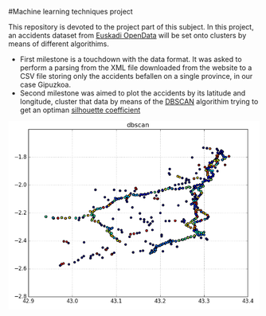 #Machine learning techniques project

This repository is devoted to the project part of this subject. In this project, an accidents dataset from [Euskadi OpenData](http://opendata.euskadi.eus/w79-home/es/) will be set onto clusters by means of different algorithims.

* First milestone is a touchdown with the data format. It was asked to perform a parsing from the XML file downloaded from the website to a CSV file storing only the accidents befallen on a single province, in our case Gipuzkoa.
* Second milestone was aimed to plot the accidents by its latitude and longitude, cluster that data by means of the [DBSCAN](https://en.wikipedia.org/wiki/DBSCAN) algorithim trying to get an optiman [silhouette coefficient](https://en.wikipedia.org/wiki/Silhouette_(clustering))

<p align="center">
  <img src="Milestone2/out/figure_3.png?raw=true" alt="DBSCAN"/>
</p>
